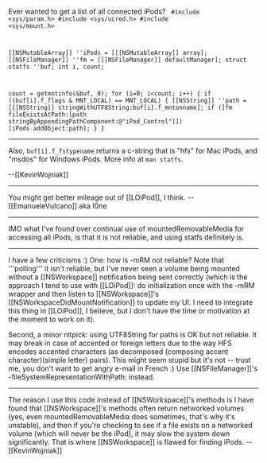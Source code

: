 

Ever wanted to get a list of all connected iPods?
<code>
#include <sys/param.h>
#include <sys/ucred.h>
#include <sys/mount.h>

[[NSMutableArray]] ''iPods = [[[NSMutableArray]] array];
[[NSFileManager]] ''fm = [[[NSFileManager]] defaultManager];
struct statfs ''buf;
int i, count;

count = getmntinfo(&buf, 0);
for (i=0; i<count; i++)
{
	if ((buf[i].f_flags & MNT_LOCAL) == MNT_LOCAL)
	{
		[[NSString]] ''path = [[[NSString]] stringWithUTF8String:buf[i].f_mntonname];
		if ([fm fileExistsAtPath:[path stringByAppendingPathComponent:@"iPod_Control"]])
			[iPods addObject:path];
	}
}
</code>

----

Also, <code>buf[i].f_fstypename</code> returns a c-string that is "hfs" for Mac iPods, and "msdos" for Windows iPods. More info at <code>man statfs</code>.

--[[KevinWojniak]]

----

You might get better mileage out of [[LOiPod]], I think. -- [[EmanueleVulcano]] aka l0ne

----

IMO what I've found over continual use of mountedRemovableMedia for accessing all iPods, is that it is not reliable, and using statfs definitely is.

----

I have a few criticisms :)
One: how is -mRM not reliable? Note that '''polling''' it isn't reliable, but I've never seen a volume being mounted without a [[NSWorkspace]] notification being sent correctly (which is the approach I tend to use with [[LOiPod]]: do initialization once with the -mRM wrapper and then listen to [[NSWorkspace]]'s [[NSWorkspaceDidMountNotification]] to update my UI. I need to integrate this thing in [[LOiPod]], I believe, but I don't have the time or motivation at the moment to work on it).

Second, a minor nitpick: using UTF8String for paths is OK but not reliable. It may break in case of accented or foreign letters due to the way HFS encodes accented characters (as decomposed (composing accent character)(simple letter) pairs). This might seem stupid but it's not -- trust me, you don't want to get angry e-mail in French :) Use [[NSFileManager]]'s -fileSystemRepresentationWithPath: instead.

----

The reason I use this code instead of [[NSWorkspace]]'s methods is I have found that [[NSWorkspace]]'s methods often return networked volumes (yes, even mountedRemovableMedia does sometimes, that's why it's unstable), and then if you're checking to see if a file exists on a networked volume (which will never be the iPod), it may slow the system down significantly. That is where [[NSWorkspace]] is flawed for finding iPods. --[[KevinWojniak]]